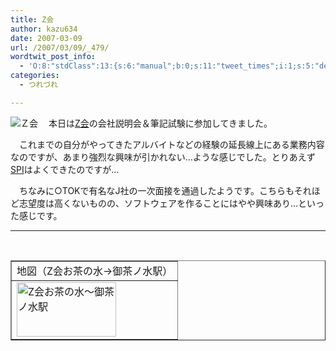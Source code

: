 ```yaml
---
title: Z会
author: kazu634
date: 2007-03-09
url: /2007/03/09/_479/
wordtwit_post_info:
  - 'O:8:"stdClass":13:{s:6:"manual";b:0;s:11:"tweet_times";i:1;s:5:"delay";i:0;s:7:"enabled";i:1;s:10:"separation";s:2:"60";s:7:"version";s:3:"3.7";s:14:"tweet_template";b:0;s:6:"status";i:2;s:6:"result";a:0:{}s:13:"tweet_counter";i:2;s:13:"tweet_log_ids";a:1:{i:0;i:2827;}s:9:"hash_tags";a:0:{}s:8:"accounts";a:1:{i:0;s:7:"kazu634";}}'
categories:
  - つれづれ

---
```

<div class="section">
<p>
<a href="http://www.zkai.co.jp/home/index.asp" onclick="__gaTracker('send', 'event', 'outbound-article', 'http://www.zkai.co.jp/home/index.asp', '');" target="_blank"><img align="left" alt="Ｚ会" src="http://img.simpleapi.net/small/http://www.zkai.co.jp/home/index.asp" border="0" /></a>
</p>
  
<p>
    　本日は<a href="http://www.zkai.co.jp/home/index.asp" onclick="__gaTracker('send', 'event', 'outbound-article', 'http://www.zkai.co.jp/home/index.asp', 'Z会');" target="_blank">Z会</a>の会社説明会＆筆記試験に参加してきました。
</p>
  
<p>
    　これまでの自分がやってきたアルバイトなどの経験の延長線上にある業務内容なのですが、あまり強烈な興味が引かれない…ような感じでした。とりあえず<a href="http://ja.wikipedia.org/wiki/%E9%81%A9%E6%80%A7%E6%A4%9C%E6%9F%BB" onclick="__gaTracker('send', 'event', 'outbound-article', 'http://ja.wikipedia.org/wiki/%E9%81%A9%E6%80%A7%E6%A4%9C%E6%9F%BB', 'SPI');" target="blank">SPI</a>はよくできたのですが…
</p>
  
<p>
    　ちなみに○TOKで有名なJ社の一次面接を通過したようです。こちらもそれほど志望度は高くないものの、ソフトウェアを作ることにはやや興味あり…といった感じです。
</p>
  
<hr />
  
<center>
<br /> 
    
<table cellspacing="0" cellpadding="2" border="1">
<tr valign="top">
<td>
          地図（Z会お茶の水→御茶ノ水駅）
</td>
</tr>
      
<tr valign="top">
<td>
<a href="http://maps.google.co.jp/maps?f=q&hl=ja&q=http://route.alpslab.jp/get.rb%3Fid%3D7dc72bc8856c43c7e489ee9ee4861621%26type%3Dkml" onclick="__gaTracker('send', 'event', 'outbound-article', 'http://maps.google.co.jp/maps?f=q&hl=ja&q=http://route.alpslab.jp/get.rb%3Fid%3D7dc72bc8856c43c7e489ee9ee4861621%26type%3Dkml', '');" target="_blank"><img width="159" alt="Z会お茶の水～御茶ノ水駅" src="http://image.blog.livedoor.jp/simoom634/imgs/3/1/31e021c9-s.jpg" height="87" border="0" /></a>
</td>
</tr>
</table>
    
<p>
</center> </div>